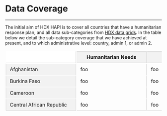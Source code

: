 
# Data Coverage

---

The initial aim of HDX HAPI is to cover all countries that have a
humanitarian response plan, and all data sub-categories from
[HDX data grids](https://data.humdata.org/dashboards/overview-of-data-grids).
In the table below we detail the sub-category coverage that we have achieved
at present, and to which administrative level: country, admin 1, or admin 2.

<style>
  table {
    border-collapse: separate;
    width: 100%;
  }

  th, td {
    padding: 8px 12px;
    border-right: 1px solid #CCC;
    white-space: nowrap;
    min-width: 200px;
  }

  thead th {
    background-color: #F2F2F2;
    border-bottom: 1px solid #CCC;
    border-top: 1px solid #CCC;
    position: sticky;
    top: 0;
    z-index: 2; 
  }

  .fixed-col {
    background-color: #F2F2F2;
    border-left: 1px solid #CCC;
    position: -webkit-sticky; 
    position: sticky;
    left: 0;
    z-index: 3; 
  }

  tbody .fixed-col {
    z-index: 1;
  }

  tr > td.fixed-col {
    border-right: 1px solid #CCC;
  }
  thead > tr > th.fixed-col {
  	background-color: #FFF;
  	border-color: #FFF;
    border-right: 1px solid #CCC;
    border-bottom: 1px solid #CCC;
  }
  tbody tr:first-child td {
    border-top: 0 !important;
  }
  tbody tr:last-child td {
    border-bottom: 1px solid #CCC;
  }


  /** overrides **/
	.md-typeset__table {
		display: block;
    height: 200px;
		margin: 0;
    overflow: auto;
		padding: 0;
		position: relative;
    width: 100%;
	}
	.md-typeset__scrollwrap {
		margin: 0;
		overflow: hidden;
	}
	.md-typeset table:not([class]) {
		border: 0;
		display: unset;
		overflow: unset;
	}
	.md-typeset table:not([class]) td {
		border-color: #CCC;
	}
</style>

  <table>
    <thead>
      <tr>
        <th class="fixed-col"></th>
          <th>Humanitarian Needs</th>
          <th>Refugees</th>
          <th>Conflict event</th>
          <th>Funding</th>
          <th>National Risk</th>
          <th>Operational Presence</th>
          <th>Food Price</th>
          <th>Food Security</th>
          <th>Population</th>
          <th>Poverty-rate</th>
      </tr>
    </thead>
    <tbody>
      <tr>
        <td class="fixed-col">Afghanistan</td>
        <td>foo</td>
        <td>foo</td>
        <td>foo</td>
        <td>foo</td>
        <td>foo</td>
        <td>foo</td>
        <td>foo</td>
        <td>foo</td>
        <td>foo</td>
        <td>foo</td>
      </tr>
	    <tr>
	      <td class="fixed-col">Burkina Faso</td>
	      <td>foo</td>
	      <td>foo</td>
	      <td>foo</td>
	      <td>foo</td>
	      <td>foo</td>
	      <td>foo</td>
	      <td>foo</td>
	      <td>foo</td>
	      <td>foo</td>
	      <td>foo</td>
	    </tr>
	    <tr>
	      <td class="fixed-col">Cameroon</td>
	      <td>foo</td>
	      <td>foo</td>
	      <td>foo</td>
	      <td>foo</td>
	      <td>foo</td>
	      <td>foo</td>
	      <td>foo</td>
	      <td>foo</td>
	      <td>foo</td>
	      <td>foo</td>
	    </tr>
	    <tr>
	      <td class="fixed-col">Central African Republic</td>
	      <td>foo</td>
	      <td>foo</td>
	      <td>foo</td>
	      <td>foo</td>
	      <td>foo</td>
	      <td>foo</td>
	      <td>foo</td>
	      <td>foo</td>
	      <td>foo</td>
	      <td>foo</td>
	    </tr>
    </tbody>
  </table>